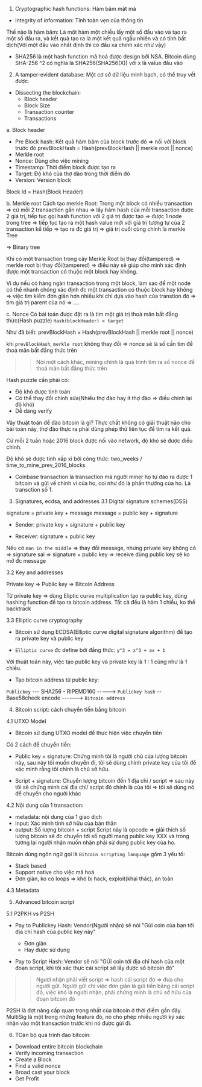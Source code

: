 1. Cryptographic hash functions: Hàm băm mật mã
- integrity of information: Tính toàn vẹn của thông tin

Thế nào là hàm băm: Là một hàm một chiều lấy một số đầu vào và tạo ra một số đầu ra, và kết quả tạo ra là một kết quả ngẫu nhiên và có tính bất dịch(Với một đầu vào nhất định thì có đầu xa chính xác như vậy)

- SHA256 là một hash function mã hoá được design bởi NSA. Bitcoin dùng SHA-256 ^2 có nghĩa là SHA256(SHA256(X)) với x là value đầu vào

2. A tamper-evident database: Một cơ sở dữ liệu minh bạch, có thể truy vết được.
- Dissecting the blockchain:
  - Block header
  - Block Size
  - Transaction counter
  - Transactions

a. Block header
-  Pre Block hash: Kết quả hàm băm của block trước đó => nối với block trước đó
   prevBlockHash = Hash(prevBlockHash || merkle root || nonce)
-  Merkle root
-  Nonce: Dùng cho việc mining
-  Timestamp: Thời điểm block được tạo ra
-  Target: Độ khó của thợ đào trong thời điểm đó
-  Version: Version block

Block Id = Hash(Block Header)

b. Merkle root
Cách tạo merkle Root: Trong một block có nhiều transaction => cứ mỗi 2 transaction gần nhau => lấy hàm hash của mỗi transaction được 2 giá trị, tiếp tục gọi hash function với 2 giá trị được tạo => được 1 node trong tree => tiếp tục tạo ra một hash value mới với giá trị tương tự của 2 transaction kế tiếp => tạo ra đc giá trị => giá trị cuối cùng chính là merkle Tree

=> Binary tree

Khi có một transaction trong cây Merkle Root bị thay đổi(tampered) => merkle root bị thay đổi(tampered) => điều này sẽ giúp cho mình xác định được một transaction có thuộc một block hay không.

Ví dụ nếu có hàng ngàn transaction trong một block, làm sao để một node có thể nhanh chóng xác định đc một transaction có thuộc block hay không => việc tìm kiếm đơn giản hơn nhiều khi chỉ dựa vào hash của transtion đó => tìm giá trị parent của nó => ....

c. Nonce
Có bài toán được đặt ra là tìm một giá trị thoả mãn bất đẳng thức(Hash puzzle) `Hash(blockHeader) < target`

Như đã biết: prevBlockHash = Hash(prevBlockHash || merkle root || nonce)

khi `prevBlockHash`, `merkle root` không thay đổi => nonce sẽ là số cần tìm để thoả mãn bất đẳng thức trên

>> Nói một cách khác, mining chính là quá trình tìm ra số nonce để thoả mãn bất đẳng thức trên

Hash puzzle cần phải có:
- Độ khó được tính toán
- Có thể thay đổi chỉnh sửa(Nhiều thợ đào hay ít thợ đào => điều chỉnh lại độ khó)
- Dễ dàng verify

Vậy thuật toán để đào bitcoin là gì? Thực chất không có giải thuật nào cho bài toán này, thợ đào thực ra phải dùng phép thử liên tục để tìm ra kết quả.

Cứ mỗi 2 tuần hoặc 2016 block được nối vào network, độ khó sẽ được điều chỉnh.

Độ khó sẽ được tính xấp xỉ bởi công thức: two_weeks / time_to_mine_prev_2016_blocks

- Coinbase transaction là transaction mà người miner họ tự đào ra được 1 bitcoin và gửi về chính ví của họ, coi như đó là phần thưởng của họ. Là transction số 1.

3. Signatures, ecdsa, and addresses
3.1 Digital signature schemes(DSS)

signature = private key + message
message   = public key + signature

+ Sender: private key + signature + public key

+ Receiver: signature + public key

Nếu có `man in the middle` => thay đổi message, nhưng private key không có => signature sai => signature + public key => receive dùng public key sẽ ko mở đc message

3.2 Key and addresses

Private key => Public key => Bitcoin Address

Từ private key => dùng Eliptic curve multiplication tạo ra public key, dùng hashing function để tạo ra bitcoin address. Tất cả đều là hàm 1 chiều, ko thể backtrack

3.3 Elliptic curve cryptography

- Bitcoin sử dụng ECDSA(Elliptic curve digital signature algorithm) để tạo ra private key và public key

- `Elliptic curve` đc define bởi đẳng thức: `y^3 = x^3 + ax + b`

Với thuật toán này, việc tạo public key và private key là 1 : 1 cũng như là 1 chiều.

- Tạo bitcoin address từ public key:

`Publickey` ---  SHA256 - RIPEMD160 -----> `Publickey hash` -- Base58check encode  ------> `Bitcoin address`

4. Bitcoin script: cách chuyển tiền bằng bitcoin

4.1 UTXO Model

- Bitcoin sử dụng UTXO model để thực hiện việc chuyển tiền

Có 2 cách để chuyển tiền: 

- Public key + signature: Chứng minh tôi là người chủ của lượng bitcoin này, sau này tôi muốn chuyển đi, tôi sẽ dùng chính private key của tôi để xác minh rằng tôi chính là chủ sở hữu.

- Script + signature: Chuyển lượng bitcoin đến 1 địa chỉ / script => sau này tôi sẽ chứng minh cái địa chỉ/ script đó chính là của tôi => tôi sẽ dùng nó để chuyển cho người khác

4.2 Nội dung của 1 transaction:

- metadata: nội dung của 1 giao dịch
- input: Xác minh tính sở hữu của bản thân
- output: Số lượng bitcoin + script
   Script này là opcode => giải thích số lượng bitcoin sẽ đc chuyển tới số người mang public key XXX và trong tương lai người nhận muốn nhận phải sử dụng public key của họ.

Bitcoin dùng ngôn ngữ gọi là `Bitcoin scripting language` gồm 3 yếu tố:
- Stack based
- Support native cho việc mã hoá 
- Đơn giản, ko có loops => khó bị hack, exploit(khai thác), an toàn

4.3 Metadata

5. Advanced bitcoin script

5.1 P2PKH vs P2SH

- Pay to Publickey Hash: Vendor(Người nhận) sẽ nói "Gửi coin của bạn tới địa chỉ hash của public key này"
  - Đơn giản
  - Hay được sử dụng

- Pay to Script Hash: Vendor sẽ nói "GỬi coin tới địa chỉ hash của một đoạn script, khi tôi xác thực cái script sẽ lấy được số bitcoin đó"

>> Người nhận phải viết script => hash cái script đó => đưa cho người gửi. Người gửi chỉ việc đơn giản là gửi tiền bằng cái script đó, việc khó là người nhận, phải chứng minh là chủ sở hữu của đoạn bitcoin đó

P2SH là đợt nâng cấp quan trọng nhất của bitcoin ở thời điểm gần đây. 
MultiSig là một trong những feature đó, nó cho phép nhiều người ký xác nhận vào một transaction trước khi nó được gửi đi.

6. TOàn bộ quá trình đào bitcoin:

- Download entire bitcoin blockchain
- Verify incoming transaction
- Create a Block
- Find a valid nonce
- Broad cast your block
- Get Profit